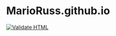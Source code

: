 # MarioRuss.github.io
[![Validate HTML](https://github.com/MarioRuss/MarioRuss.github.io/actions/workflows/html-validate.yml/badge.svg)](https://github.com/MarioRuss/MarioRuss.github.io/actions/workflows/html-validate.yml)
